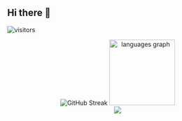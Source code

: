 ## Hi there 👋

<!--
**duduardo45/duduardo45** is a ✨ _special_ ✨ repository because its `README.md` (this file) appears on your GitHub profile.

Here are some ideas to get you started:

- 🔭 I’m currently working on ...
- 🌱 I’m currently learning ...
- 👯 I’m looking to collaborate on ...
- 🤔 I’m looking for help with ...
- 💬 Ask me about ...
- 📫 How to reach me: ...
- 😄 Pronouns: ...
- ⚡ Fun fact: ...
-->

![visitors](https://visitor-badge.glitch.me/badge?page_id=page.id5&left_color=green&right_color=red)

<a href="https://git.io/streak-stats"></a>
<div align="center">
  <img src="https://streak-stats.demolab.com?user=duduardo45&theme=transparent&hide_border=true&date_format=%5BY%20%5DM%20j" alt="GitHub Streak" />
  <img src="https://github-readme-stats.vercel.app/api/top-langs?username=duduardo45&locale=en&hide_title=false&layout=compact&card_width=320&langs_count=5&theme=transparent&hide_border=false" height="150" alt="languages graph"  />
</div>
<!--
<div align="center">
  <img src="https://github-profile-trophy.vercel.app?username=duduardo45s&theme=default&column=-1&row=1&margin-w=8&margin-h=8&no-bg=false&no-frame=false&order=4" height="150" alt="trophy graph"  />
  <img src="https://github-readme-activity-graph.vercel.app/graph?username=duduardo45s&radius=16&theme=default&area=true&order=5" height="300" alt="activity-graph graph"  />
</div>
-->
<div align="center">
  <img src="https://profile-counter.glitch.me/duduardo45/count.svg?"  />
</div>
